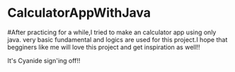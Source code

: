 # CalculatorAppWithJava

#After practicing for a while,I tried to make an calculator app using only java. very basic fundamental and logics are used for this project.I hope that begginers like me will love this project and get inspiration as well!!

It's Cyanide sign'ing off!!

